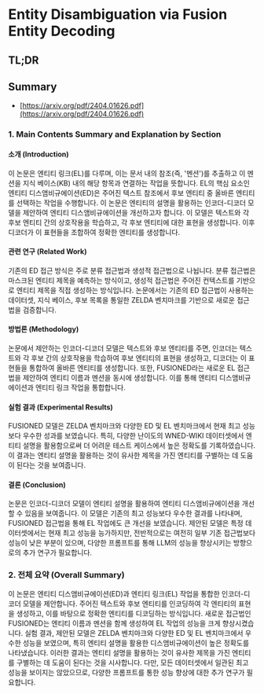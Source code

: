# Entity Disambiguation via Fusion Entity Decoding
## TL;DR
## Summary
- [https://arxiv.org/pdf/2404.01626.pdf](https://arxiv.org/pdf/2404.01626.pdf)

### 1. Main Contents Summary and Explanation by Section

#### 소개 (Introduction)
이 논문은 엔티티 링크(EL)를 다루며, 이는 문서 내의 참조(즉, '멘션')를 추출하고 이 멘션을 지식 베이스(KB) 내의 해당 항목과 연결하는 작업을 뜻합니다. EL의 핵심 요소인 엔티티 디스앰비규에이션(ED)은 주어진 텍스트 참조에서 후보 엔티티 중 올바른 엔티티를 선택하는 작업을 수행합니다. 이 논문은 엔티티의 설명을 활용하는 인코더-디코더 모델을 제안하여 엔티티 디스앰비규에이션을 개선하고자 합니다. 이 모델은 텍스트와 각 후보 엔티티 간의 상호작용을 학습하고, 각 후보 엔티티에 대한 표현을 생성합니다. 이후 디코더가 이 표현들을 조합하여 정확한 엔티티를 생성합니다.

#### 관련 연구 (Related Work)
기존의 ED 접근 방식은 주로 분류 접근법과 생성적 접근법으로 나뉩니다. 분류 접근법은 마스크된 엔티티 제목을 예측하는 방식이고, 생성적 접근법은 주어진 컨텍스트를 기반으로 엔티티 제목을 직접 생성하는 방식입니다. 논문에서는 기존의 ED 접근법이 사용하는 데이터셋, 지식 베이스, 후보 목록을 통일한 ZELDA 벤치마크를 기반으로 새로운 접근법을 검증합니다.

#### 방법론 (Methodology)
논문에서 제안하는 인코더-디코더 모델은 텍스트와 후보 엔티티를 주면, 인코더는 텍스트와 각 후보 간의 상호작용을 학습하여 후보 엔티티의 표현을 생성하고, 디코더는 이 표현들을 통합하여 올바른 엔티티를 생성합니다. 또한, FUSIONED라는 새로운 EL 접근법을 제안하여 엔티티 이름과 멘션을 동시에 생성합니다. 이를 통해 엔티티 디스앰비규에이션과 엔티티 링크 작업을 통합합니다.

#### 실험 결과 (Experimental Results)
FUSIONED 모델은 ZELDA 벤치마크와 다양한 ED 및 EL 벤치마크에서 현재 최고 성능보다 우수한 성과를 보였습니다. 특히, 다양한 난이도의 WNED-WIKI 데이터셋에서 엔티티 설명을 활용함으로써 더 어려운 테스트 케이스에서 높은 정확도를 기록하였습니다. 이 결과는 엔티티 설명을 활용하는 것이 유사한 제목을 가진 엔티티를 구별하는 데 도움이 된다는 것을 보여줍니다.

#### 결론 (Conclusion)
논문은 인코더-디코더 모델이 엔티티 설명을 활용하여 엔티티 디스앰비규에이션을 개선할 수 있음을 보여줍니다. 이 모델은 기존의 최고 성능보다 우수한 결과를 나타내며, FUSIONED 접근법을 통해 EL 작업에도 큰 개선을 보였습니다. 제안된 모델은 특정 데이터셋에서는 현재 최고 성능을 능가하지만, 전반적으로는 여전히 일부 기존 접근법보다 성능이 낮은 부분이 있으며, 다양한 프롬프트를 통해 LLM의 성능을 향상시키는 방향으로의 추가 연구가 필요합니다.

### 2. 전체 요약 (Overall Summary)
이 논문은 엔티티 디스앰비규에이션(ED)과 엔티티 링크(EL) 작업을 통합한 인코더-디코더 모델을 제안합니다. 주어진 텍스트와 후보 엔티티를 인코딩하여 각 엔티티의 표현을 생성하고, 이를 바탕으로 정확한 엔티티를 디코딩하는 방식입니다. 새로운 접근법인 FUSIONED는 엔티티 이름과 멘션을 함께 생성하여 EL 작업의 성능을 크게 향상시켰습니다. 실험 결과, 제안된 모델은 ZELDA 벤치마크와 다양한 ED 및 EL 벤치마크에서 우수한 성능을 보였으며, 특히 엔티티 설명을 활용한 디스앰비규에이션이 높은 정확도를 나타냈습니다. 이러한 결과는 엔티티 설명을 활용하는 것이 유사한 제목을 가진 엔티티를 구별하는 데 도움이 된다는 것을 시사합니다. 다만, 모든 데이터셋에서 일관된 최고 성능을 보이지는 않았으므로, 다양한 프롬프트를 통한 성능 향상에 대한 추가 연구가 필요합니다.
